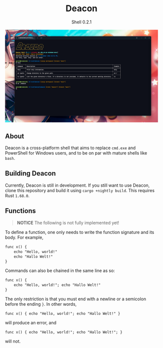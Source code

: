 <div style="text-align: center;"><h1>Deacon</h1></div>
<div style="text-align: center;">Shell 0.2.1</div>
<br>
<div style="text-align: center;"><img src="images/deacon-example.png" alt="The greeting"></div>

## About

Deacon is a cross-platform shell that aims to replace `cmd.exe` and PowerShell for Windows users, and to
be on par with mature shells like `bash`.

## Building Deacon

Currently, Deacon is still in development. If you still want to use Deacon, clone this repository
and build it using `cargo +nightly build`.
This requires Rust `1.68.0`.

## Functions
> **NOTICE** The following is not fully implemented yet!

To define a function, one only needs to write the function signature and its body.
For example,

```
func x() {
    echo "Hello, world!"
    echo "Hallo Welt!"
}
```

Commands can also be chained in the same line as so:

```
func x() {
    echo "Hello, world!"; echo "Hallo Welt!"
}
```

The only restriction is that you must end with a newline or a semicolon before the ending `}`. In other words,

```
func x() { echo "Hello, world!"; echo "Hallo Welt!" }
```

will produce an error, and

```
func x() { echo "Hello, world!"; echo "Hallo Welt!"; }
```

will not.